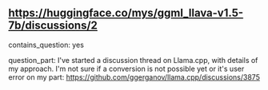## https://huggingface.co/mys/ggml_llava-v1.5-7b/discussions/2

contains_question: yes

question_part: I've started a discussion thread on Llama.cpp, with details of my approach. 
I'm not sure if a conversion is not possible yet or it's user error on my part: https://github.com/ggerganov/llama.cpp/discussions/3875